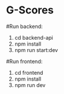 # G-Scores

#Run backend:
1. cd backend-api
2. npm install
3. npm run start:dev

#Run frontend:
1. cd frontend
2. npm install
3. npm run dev
